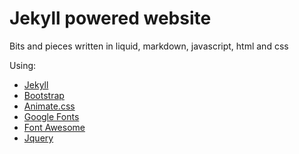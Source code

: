 # Jekyll powered website
Bits and pieces written in liquid, markdown, javascript, html and css

Using:
- <a href="http://jekyllrb.com/">Jekyll</a>
- <a href="http://getbootstrap.com/">Bootstrap</a>
- <a href="http://daneden.github.io/animate.css/">Animate.css</a>
- <a href="https://www.google.com/fonts">Google Fonts</a>
- <a href="http://fortawesome.github.io/Font-Awesome/">Font Awesome</a>
- <a href="http://jquery.com/">Jquery</a>